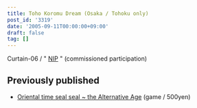 ```yaml
---
title: Toho Koromu Dream (Osaka / Tohoku only)
post_id: '3319'
date: '2005-09-11T00:00:00+09:00'
draft: false
tag: []
---
```


Curtain-06 / " [NIP](http://www.geocities.jp/nip_sigurem/) " (commissioned participation)

## Previously published

*   [Oriental time seal seal ~ the Alternative Age](/!/thA/) (game / 500yen)
